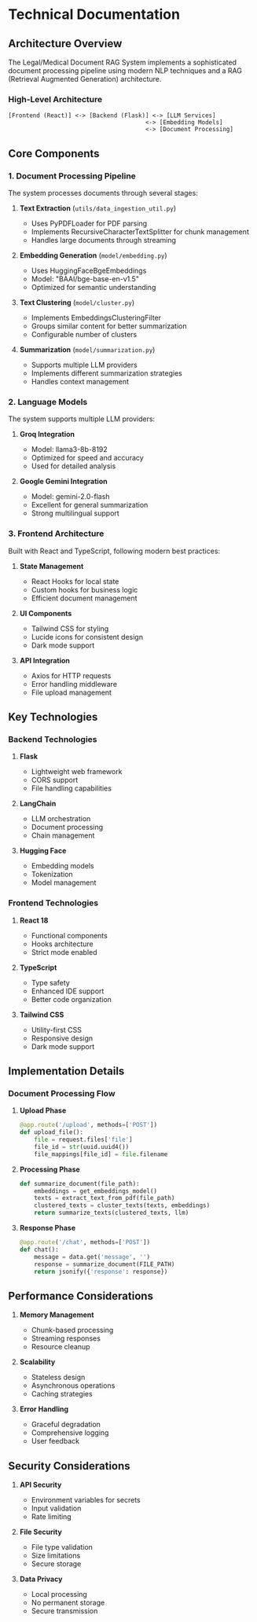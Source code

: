 # Technical Documentation

## Architecture Overview

The Legal/Medical Document RAG System implements a sophisticated document processing pipeline using modern NLP techniques and a RAG (Retrieval Augmented Generation) architecture.

### High-Level Architecture

```
[Frontend (React)] <-> [Backend (Flask)] <-> [LLM Services]
                                       <-> [Embedding Models]
                                       <-> [Document Processing]
```

## Core Components

### 1. Document Processing Pipeline

The system processes documents through several stages:

1. **Text Extraction** (`utils/data_ingestion_util.py`)
   - Uses PyPDFLoader for PDF parsing
   - Implements RecursiveCharacterTextSplitter for chunk management
   - Handles large documents through streaming

2. **Embedding Generation** (`model/embedding.py`)
   - Uses HuggingFaceBgeEmbeddings
   - Model: "BAAI/bge-base-en-v1.5"
   - Optimized for semantic understanding

3. **Text Clustering** (`model/cluster.py`)
   - Implements EmbeddingsClusteringFilter
   - Groups similar content for better summarization
   - Configurable number of clusters

4. **Summarization** (`model/summarization.py`)
   - Supports multiple LLM providers
   - Implements different summarization strategies
   - Handles context management

### 2. Language Models

The system supports multiple LLM providers:

1. **Groq Integration**
   - Model: llama3-8b-8192
   - Optimized for speed and accuracy
   - Used for detailed analysis

2. **Google Gemini Integration**
   - Model: gemini-2.0-flash
   - Excellent for general summarization
   - Strong multilingual support

### 3. Frontend Architecture

Built with React and TypeScript, following modern best practices:

1. **State Management**
   - React Hooks for local state
   - Custom hooks for business logic
   - Efficient document management

2. **UI Components**
   - Tailwind CSS for styling
   - Lucide icons for consistent design
   - Dark mode support

3. **API Integration**
   - Axios for HTTP requests
   - Error handling middleware
   - File upload management

## Key Technologies

### Backend Technologies

1. **Flask**
   - Lightweight web framework
   - CORS support
   - File handling capabilities

2. **LangChain**
   - LLM orchestration
   - Document processing
   - Chain management

3. **Hugging Face**
   - Embedding models
   - Tokenization
   - Model management

### Frontend Technologies

1. **React 18**
   - Functional components
   - Hooks architecture
   - Strict mode enabled

2. **TypeScript**
   - Type safety
   - Enhanced IDE support
   - Better code organization

3. **Tailwind CSS**
   - Utility-first CSS
   - Responsive design
   - Dark mode support

## Implementation Details

### Document Processing Flow

1. **Upload Phase**
   ```python
   @app.route('/upload', methods=['POST'])
   def upload_file():
       file = request.files['file']
       file_id = str(uuid.uuid4())
       file_mappings[file_id] = file.filename
   ```

2. **Processing Phase**
   ```python
   def summarize_document(file_path):
       embeddings = get_embeddings_model()
       texts = extract_text_from_pdf(file_path)
       clustered_texts = cluster_texts(texts, embeddings)
       return summarize_texts(clustered_texts, llm)
   ```

3. **Response Phase**
   ```python
   @app.route('/chat', methods=['POST'])
   def chat():
       message = data.get('message', '')
       response = summarize_document(FILE_PATH)
       return jsonify({'response': response})
   ```

## Performance Considerations

1. **Memory Management**
   - Chunk-based processing
   - Streaming responses
   - Resource cleanup

2. **Scalability**
   - Stateless design
   - Asynchronous operations
   - Caching strategies

3. **Error Handling**
   - Graceful degradation
   - Comprehensive logging
   - User feedback

## Security Considerations

1. **API Security**
   - Environment variables for secrets
   - Input validation
   - Rate limiting

2. **File Security**
   - File type validation
   - Size limitations
   - Secure storage

3. **Data Privacy**
   - Local processing
   - No permanent storage
   - Secure transmission